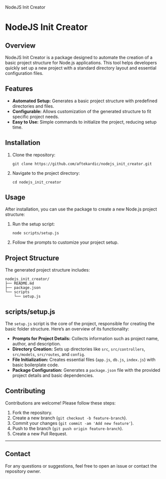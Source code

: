   NodeJS Init Creator

NodeJS Init Creator
===================

Overview
--------

NodeJS Init Creator is a package designed to automate the creation of a basic project structure for Node.js applications. This tool helps developers quickly set up a new project with a standard directory layout and essential configuration files.

Features
--------

*   **Automated Setup:** Generates a basic project structure with predefined directories and files.
*   **Configurable:** Allows customization of the generated structure to fit specific project needs.
*   **Easy to Use:** Simple commands to initialize the project, reducing setup time.

Installation
------------

1.  Clone the repository:
    
        git clone https://github.com/aftekardic/nodejs_init_creator.git
    
2.  Navigate to the project directory:
    
        cd nodejs_init_creator
    

Usage
-----

After installation, you can use the package to create a new Node.js project structure:

1.  Run the setup script:
    
        node scripts/setup.js
    
2.  Follow the prompts to customize your project setup.

Project Structure
-----------------

The generated project structure includes:

    
    nodejs_init_creator/
    ├── README.md
    ├── package.json
    └── scripts
        └── setup.js
        

scripts/setup.js
----------------

The `setup.js` script is the core of the project, responsible for creating the basic folder structure. Here’s an overview of its functionality:

*   **Prompts for Project Details:** Collects information such as project name, author, and description.
*   **Directory Creation:** Sets up directories like `src`, `src/controllers`, `src/models`, `src/routes`, and `config`.
*   **File Initialization:** Creates essential files (`app.js`, `db.js`, `index.js`) with basic boilerplate code.
*   **Package Configuration:** Generates a `package.json` file with the provided project details and basic dependencies.

Contributing
------------

Contributions are welcome! Please follow these steps:

1.  Fork the repository.
2.  Create a new branch (`git checkout -b feature-branch`).
3.  Commit your changes (`git commit -am 'Add new feature'`).
4.  Push to the branch (`git push origin feature-branch`).
5.  Create a new Pull Request.

* * *

Contact
-------

For any questions or suggestions, feel free to open an issue or contact the repository owner.
